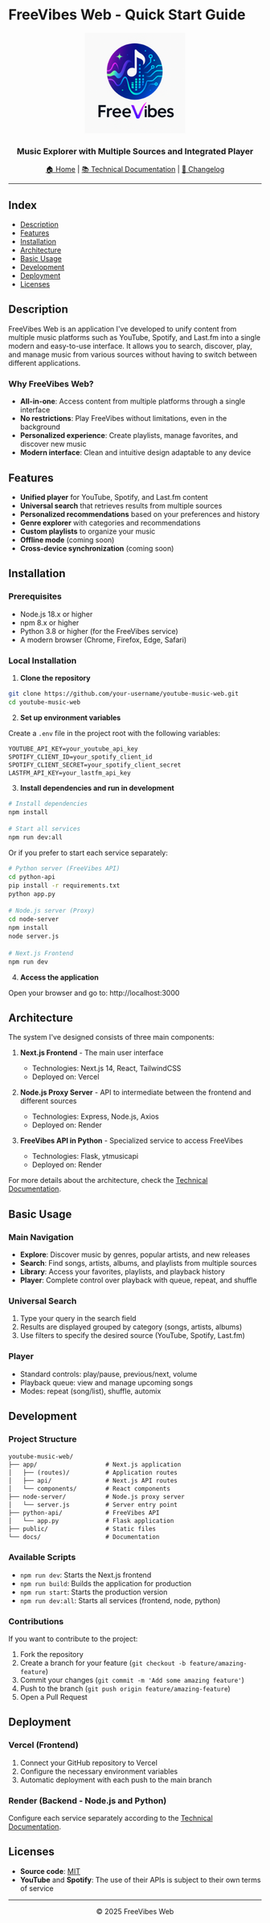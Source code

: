 # FreeVibes Web - Quick Start Guide

<div align="center">
  <img src="../../public/logo.png" alt="FreeVibes Web Logo" width="200" />
  <h3>Music Explorer with Multiple Sources and Integrated Player</h3>
</div>

<div align="center">
  
  [🏠 Home](../../README.md) | [📚 Technical Documentation](TECHNICAL.md) | [📝 Changelog](CHANGELOG.md)
  
</div>

---

## Index

- [Description](#-description)
- [Features](#-features)
- [Installation](#-installation)
- [Architecture](#-architecture)
- [Basic Usage](#-basic-usage)
- [Development](#-development)
- [Deployment](#-deployment)
- [Licenses](#-licenses)

## Description

FreeVibes Web is an application I've developed to unify content from multiple music platforms such as YouTube, Spotify, and Last.fm into a single modern and easy-to-use interface. It allows you to search, discover, play, and manage music from various sources without having to switch between different applications.

### Why FreeVibes Web?

- **All-in-one**: Access content from multiple platforms through a single interface
- **No restrictions**: Play FreeVibes without limitations, even in the background
- **Personalized experience**: Create playlists, manage favorites, and discover new music
- **Modern interface**: Clean and intuitive design adaptable to any device

## Features

- **Unified player** for YouTube, Spotify, and Last.fm content
- **Universal search** that retrieves results from multiple sources
- **Personalized recommendations** based on your preferences and history
- **Genre explorer** with categories and recommendations
- **Custom playlists** to organize your music
- **Offline mode** (coming soon)
- **Cross-device synchronization** (coming soon)

## Installation

### Prerequisites

- Node.js 18.x or higher
- npm 8.x or higher
- Python 3.8 or higher (for the FreeVibes service)
- A modern browser (Chrome, Firefox, Edge, Safari)

### Local Installation

1. **Clone the repository**

```bash
git clone https://github.com/your-username/youtube-music-web.git
cd youtube-music-web
```

2. **Set up environment variables**

Create a `.env` file in the project root with the following variables:

```
YOUTUBE_API_KEY=your_youtube_api_key
SPOTIFY_CLIENT_ID=your_spotify_client_id
SPOTIFY_CLIENT_SECRET=your_spotify_client_secret
LASTFM_API_KEY=your_lastfm_api_key
```

3. **Install dependencies and run in development**

```bash
# Install dependencies
npm install

# Start all services
npm run dev:all
```

Or if you prefer to start each service separately:

```bash
# Python server (FreeVibes API)
cd python-api
pip install -r requirements.txt
python app.py

# Node.js server (Proxy)
cd node-server
npm install
node server.js

# Next.js Frontend
npm run dev
```

4. **Access the application**

Open your browser and go to: http://localhost:3000

## Architecture

The system I've designed consists of three main components:

1. **Next.js Frontend** - The main user interface
   - Technologies: Next.js 14, React, TailwindCSS
   - Deployed on: Vercel

2. **Node.js Proxy Server** - API to intermediate between the frontend and different sources
   - Technologies: Express, Node.js, Axios
   - Deployed on: Render

3. **FreeVibes API in Python** - Specialized service to access FreeVibes
   - Technologies: Flask, ytmusicapi
   - Deployed on: Render

For more details about the architecture, check the [Technical Documentation](TECHNICAL.md).

## Basic Usage

### Main Navigation

- **Explore**: Discover music by genres, popular artists, and new releases
- **Search**: Find songs, artists, albums, and playlists from multiple sources
- **Library**: Access your favorites, playlists, and playback history
- **Player**: Complete control over playback with queue, repeat, and shuffle

### Universal Search

1. Type your query in the search field
2. Results are displayed grouped by category (songs, artists, albums)
3. Use filters to specify the desired source (YouTube, Spotify, Last.fm)

### Player

- Standard controls: play/pause, previous/next, volume
- Playback queue: view and manage upcoming songs
- Modes: repeat (song/list), shuffle, automix

## Development

### Project Structure

```
youtube-music-web/
├── app/                   # Next.js application
│   ├── (routes)/          # Application routes
│   ├── api/               # Next.js API routes
│   └── components/        # React components
├── node-server/           # Node.js proxy server
│   └── server.js          # Server entry point
├── python-api/            # FreeVibes API
│   └── app.py             # Flask application
├── public/                # Static files
└── docs/                  # Documentation
```

### Available Scripts

- `npm run dev`: Starts the Next.js frontend
- `npm run build`: Builds the application for production
- `npm run start`: Starts the production version
- `npm run dev:all`: Starts all services (frontend, node, python)

### Contributions

If you want to contribute to the project:

1. Fork the repository
2. Create a branch for your feature (`git checkout -b feature/amazing-feature`)
3. Commit your changes (`git commit -m 'Add some amazing feature'`)
4. Push to the branch (`git push origin feature/amazing-feature`)
5. Open a Pull Request

## Deployment

### Vercel (Frontend)

1. Connect your GitHub repository to Vercel
2. Configure the necessary environment variables
3. Automatic deployment with each push to the main branch

### Render (Backend - Node.js and Python)

Configure each service separately according to the [Technical Documentation](TECHNICAL.md).

## Licenses

- **Source code**: [MIT](../../LICENSE)
- **YouTube** and **Spotify**: The use of their APIs is subject to their own terms of service

---

<div align="center">
  <p>© 2025 FreeVibes Web</p>
</div> 
